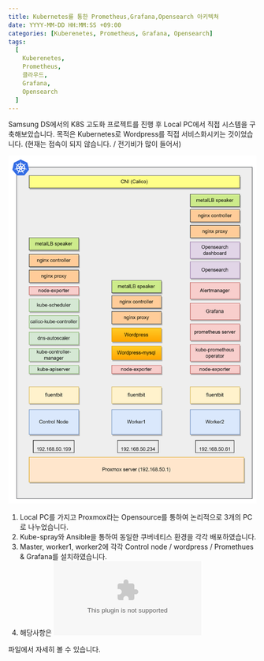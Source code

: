 ```yaml
---
title: Kubernetes를 통한 Prometheus,Grafana,Opensearch 아키텍쳐
date: YYYY-MM-DD HH:MM:SS +09:00
categories: [Kuberenetes, Prometheus, Grafana, Opensearch]
tags:
  [
    Kuberenetes,
    Prometheus,
    클라우드,
    Grafana,
    Opensearch
  ]
---
```


Samsung DS에서의 K8S 고도화 프로젝트를 진행 후 Local PC에서 직접 시스템을 구축해보았습니다.
목적은 Kubernetes로 Wordpress를 직접 서비스화시키는 것이었습니다. (현재는 접속이 되지 않습니다. / 전기비가 많이 들어서)

![k8s architecture](https://github.com/Sosimina/sosimina.github.io/blob/main/k8s_architecture.png)


1. Local PC를 가지고 Proxmox라는 Opensource를 통하여 논리적으로 3개의 PC로 나누었습니다.
2. Kube-spray와 Ansible을 통하여 동일한 쿠버네티스 환경을 각각 배포하였습니다.
3. Master, worker1, worker2에 각각 Control node / wordpress / Promethues & Grafana를 설치하였습니다.
4. 해당사항은 
![k8s 링크](./https://github.com/Sosimina/k8s_local/blob/main/K8s_Project/Kubernetes_local_sangwon.docx)

파일에서 자세히 볼 수 있습니다.